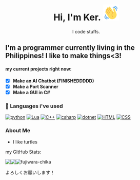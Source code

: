 <h1 align="center"> Hi, I'm Ker.  <img src="wave-hello.gif" width="50" height="50"> </h1>

<p align="center"> I code stuffs. </p>


<h2>I'm a programmer currently living in the Philippines! I like to make things<3!</h2>
<h4>my current projects right now:<h4>
  
- [x] Make an AI Chatbot (FINISHEDDDDD)
- [x] Make a Port Scanner
- [x] Make a GUI in C# 
<h5> </h5>
  
  <p></p>
  
### 🚀 Languages i've used
  
[![python](https://img.shields.io/badge/Python-14354C?style=for-the-badge&logo=python&logoColor=white)](https://python.org) [![Lua](https://img.shields.io/badge/Lua-2C2D72?style=for-the-badge&logo=lua&logoColor=white)](https://www.lua.org/) [![C++](https://img.shields.io/badge/C%2B%2B-00599C?style=for-the-badge&logo=c%2B%2B&logoColor=white)](https://isocpp.org/) [![csharp](https://img.shields.io/badge/C%23-239120?style=for-the-badge&logo=c-sharp&logoColor=white)](https://www.amazon.com/Tweens-Teens-Computational-Algorithmic-Thinking/dp/B09TMYQB25/ref=sr_1_1?qid=1658059208&refinements=p_n_feature_four_browse-bin%3A10806572011&s=books&sr=1-1) [![dotnet](https://img.shields.io/badge/.NET-5C2D91?style=for-the-badge&logo=.net&logoColor=white)](https://dotnet.microsoft.com/en-us/) [![HTML](https://img.shields.io/badge/HTML5-E34F26?style=for-the-badge&logo=html5&logoColor=white)](https://html.com/) [![CSS](https://img.shields.io/badge/CSS3-1572B6?style=for-the-badge&logo=css3&logoColor=white)](https://www.youtube.com/watch?v=dQw4w9WgXcQ) 

### About Me
  
- I like turtles

  

<p>my GItHub Stats:</p>
<img align="left" src=https://github-readme-stats.vercel.app/api/top-langs?username=keru6k&show_icons=true&locale=en&layout=compact" />
<img align="left" src="https://github-readme-stats.vercel.app/api?username=keru6k&show_icons=true&theme=dark" />

  

<div></div>

  ![fujiwara-chika](https://user-images.githubusercontent.com/73579653/154232131-97326511-c921-4da1-895c-2e09bb2d9645.gif)
  <p>よろしくお願いします！</p>
